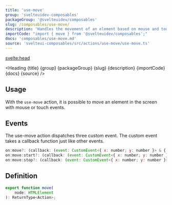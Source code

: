 ```yaml
---
title: 'use-move'
group: 'svelteuidev-composables'
packageGroup: '@svelteuidev/composables'
slug: /composables/use-move/
description: 'Handles the movement of an element based on mouse and touch events'
importCode: "import { move } from '@svelteuidev/composables';"
docs: 'composables/use-move.md'
source: 'svelteui-composables/src/actions/use-move/use-move.ts'
---
```


<script>
  import { Demo, ComposableDemos } from '@svelteuidev/demos';
  import { Heading } from "$lib/components";
  import { base } from '$app/paths';
</script>

<svelte:head>
  <title>{title} - SvelteUI</title>
</svelte:head>

<Heading {title} {group} {packageGroup} {slug} {description} {importCode} {docs} {source} />

## Usage

With the `use-move` action, it is possible to move an element in the screen with mouse or touch events.

<Demo demo={ComposableDemos.useMoveDemo.usage} />

## Events

The use-move action dispatches three custom event. The custom event takes a callback function just like other events.

```js
on:move?: (callback: (event: CustomEvent<{ x: number; y: number }> & { target: EventTarget & T }) => unknown) => void;
on:move:start?: (callback: (event: CustomEvent<{ x: number; y: number }> & { target: EventTarget & T }) => unknown) => void;
on:move:stop?: (callback: (event: CustomEvent<{ x: number; y: number }> & { target: EventTarget & T }) => unknown) => void;
```

## Definition

```js
export function move(
	node: HTMLElement
): ReturnType<Action>;
```
